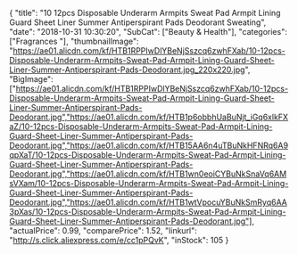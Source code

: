 {
	"title": "10 12pcs Disposable Underarm Armpits Sweat Pad Armpit Lining Guard Sheet Liner Summer Antiperspirant Pads Deodorant Sweating",
	"date": "2018-10-31 10:30:20",
	"SubCat": ["Beauty & Health"],
	"categories": ["Fragrances "],
	"thumbnailImage": "https://ae01.alicdn.com/kf/HTB1RPPIwDlYBeNjSszcq6zwhFXab/10-12pcs-Disposable-Underarm-Armpits-Sweat-Pad-Armpit-Lining-Guard-Sheet-Liner-Summer-Antiperspirant-Pads-Deodorant.jpg_220x220.jpg",
	"BigImage": ["https://ae01.alicdn.com/kf/HTB1RPPIwDlYBeNjSszcq6zwhFXab/10-12pcs-Disposable-Underarm-Armpits-Sweat-Pad-Armpit-Lining-Guard-Sheet-Liner-Summer-Antiperspirant-Pads-Deodorant.jpg","https://ae01.alicdn.com/kf/HTB1p6obbhUaBuNjt_iGq6xlkFXaZ/10-12pcs-Disposable-Underarm-Armpits-Sweat-Pad-Armpit-Lining-Guard-Sheet-Liner-Summer-Antiperspirant-Pads-Deodorant.jpg","https://ae01.alicdn.com/kf/HTB15AA6n4uTBuNkHFNRq6A9qpXaT/10-12pcs-Disposable-Underarm-Armpits-Sweat-Pad-Armpit-Lining-Guard-Sheet-Liner-Summer-Antiperspirant-Pads-Deodorant.jpg","https://ae01.alicdn.com/kf/HTB1wn0eoiCYBuNkSnaVq6AMsVXam/10-12pcs-Disposable-Underarm-Armpits-Sweat-Pad-Armpit-Lining-Guard-Sheet-Liner-Summer-Antiperspirant-Pads-Deodorant.jpg","https://ae01.alicdn.com/kf/HTB1wtVpocuYBuNkSmRyq6AA3pXas/10-12pcs-Disposable-Underarm-Armpits-Sweat-Pad-Armpit-Lining-Guard-Sheet-Liner-Summer-Antiperspirant-Pads-Deodorant.jpg"],
	"actualPrice": 0.99,
	"comparePrice": 1.52,
	"linkurl": "http://s.click.aliexpress.com/e/cc1pPQvK",
	"inStock": 105
}
